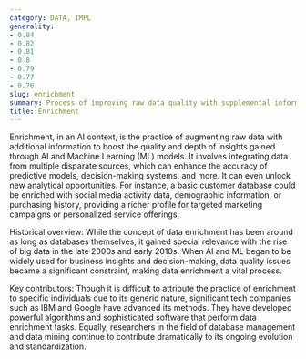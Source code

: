 ```yaml
---
category: DATA, IMPL
generality:
- 0.84
- 0.82
- 0.81
- 0.8
- 0.79
- 0.77
- 0.76
slug: enrichment
summary: Process of improving raw data quality with supplemental information to enable more accurate and insightful AI models.
title: Enrichment
---
```


Enrichment, in an AI context, is the practice of augmenting raw data with additional information to boost the quality and depth of insights gained through AI and Machine Learning (ML) models. It involves integrating data from multiple disparate sources, which can enhance the accuracy of predictive models, decision-making systems, and more. It can even unlock new analytical opportunities. For instance, a basic customer database could be enriched with social media activity data, demographic information, or purchasing history, providing a richer profile for targeted marketing campaigns or personalized service offerings.

Historical overview: While the concept of data enrichment has been around as long as databases themselves, it gained special relevance with the rise of big data in the late 2000s and early 2010s. When AI and ML began to be widely used for business insights and decision-making, data quality issues became a significant constraint, making data enrichment a vital process.

Key contributors: Though it is difficult to attribute the practice of enrichment to specific individuals due to its generic nature, significant tech companies such as IBM and Google have advanced its methods. They have developed powerful algorithms and sophisticated software that perform data enrichment tasks. Equally, researchers in the field of database management and data mining continue to contribute dramatically to its ongoing evolution and standardization.
